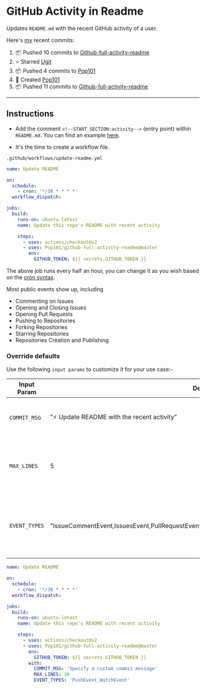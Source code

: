 # GitHub Activity in Readme

Updates `README.md` with the recent GitHub activity of a user.

Here's [my](https://github.com/Pop101/Pop101) recent commits:
<!--START_SECTION:activity-->
1. 📦 Pushed 10 commits to [Github-full-activity-readme](https://github.com/Pop101/github-full-activity-readme)
2. ⭐️ Starred [Ugit](https://github.com/turfptax/ugit)
3. 📦 Pushed 4 commits to [Pop101](https://github.com/Pop101/Pop101)
4. 🎉 Created [Pop101](https://github.com/Pop101/Pop101)
5. 📦 Pushed 11 commits to [Github-full-activity-readme](https://github.com/Pop101/github-full-activity-readme)
<!--END_SECTION:activity-->

---

## Instructions

- Add the comment `<!--START_SECTION:activity-->` (entry point) within `README.md`. You can find an example [here](https://github.com/Pop101/Pop101/blob/master/README.md).

- It's the time to create a workflow file.

`.github/workflows/update-readme.yml`

```yml
name: Update README

on:
  schedule:
    - cron: '*/30 * * * *'
  workflow_dispatch:

jobs:
  build:
    runs-on: ubuntu-latest
    name: Update this repo's README with recent activity

    steps:
      - uses: actions/checkout@v2
      - uses: Pop101/github-full-activity-readme@master
        env:
          GITHUB_TOKEN: ${{ secrets.GITHUB_TOKEN }}
```

The above job runs every half an hour, you can change it as you wish based on the [cron syntax](https://jasonet.co/posts/scheduled-actions/#the-cron-syntax).

Most public events show up, including

- Commenting on Issues
- Opening and Closing Issues
- Opening Pull Requests
- Pushing to Repositories
- Forking Repositories
- Starring Repositories
- Repositories Creation and Publishing

### Override defaults

Use the following `input params` to customize it for your use case:-

| Input Param | Default Value | Description |
|--------|--------|--------|
| `COMMIT_MSG` | ":zap: Update README with the recent activity" | Commit message used while committing to the repo |
| `MAX_LINES` | 5 | The maximum number of lines populated in your readme file |
| `EVENT_TYPES` | "IssueCommentEvent,IssuesEvent,PullRequestEvent,PushEvent,ForkEvent,WatchEvent,PublicEvent,CreateEvent" | The event types to be included in the readme file. You can find the list of event types [here](https://docs.github.com/en/free-pro-team@latest/developers/webhooks-and-events/github-event-types) |

```yml
name: Update README

on:
  schedule:
    - cron: '*/30 * * * *'
  workflow_dispatch:

jobs:
  build:
    runs-on: ubuntu-latest
    name: Update this repo's README with recent activity

    steps:
      - uses: actions/checkout@v2
      - uses: Pop101/github-full-activity-readme@master
        env:
          GITHUB_TOKEN: ${{ secrets.GITHUB_TOKEN }}
        with:
          COMMIT_MSG: 'Specify a custom commit message'
          MAX_LINES: 10
          EVENT_TYPES: 'PushEvent,WatchEvent'
```

